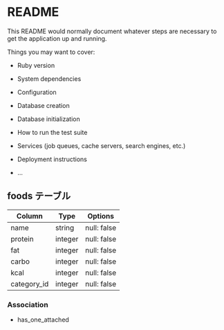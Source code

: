 # README

This README would normally document whatever steps are necessary to get the
application up and running.

Things you may want to cover:

* Ruby version

* System dependencies

* Configuration

* Database creation

* Database initialization

* How to run the test suite

* Services (job queues, cache servers, search engines, etc.)

* Deployment instructions

* ...

## foods テーブル

| Column      | Type    | Options     |
|-------------|---------|-------------|
| name        | string  | null: false |
| protein     | integer | null: false |
| fat         | integer | null: false |
| carbo       | integer | null: false |
| kcal        | integer | null: false |
| category_id | integer | null: false |

### Association

- has_one_attached